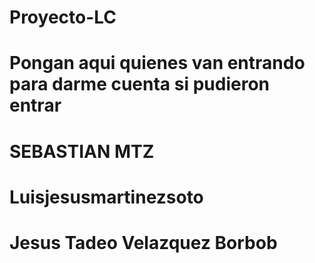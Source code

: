 # Proyecto-LC
# Pongan aqui quienes van entrando para darme cuenta si pudieron entrar
# SEBASTIAN MTZ
# Luisjesusmartinezsoto
# Jesus Tadeo Velazquez Borbob
